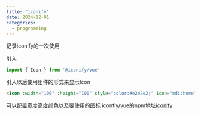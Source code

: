 ```yaml
---
title: "iconify"
date: 2024-12-01
categories:
  - programming
---
```


记录iconify的一次使用

引入
``` typescript
import { Icon } from '@iconify/vue'
```

引入以后使用组件的形式来显示Icon

``` html
<Icon :width="100" :height="100" style="color:#e2e2e2;" icon="mdi:home"
```

可以配置宽度高度颜色以及要使用的图标
iconfiy/vue的npm地址[iconify]([https://www.npmjs.com/package/@iconify/vue](@iconify/vue))



